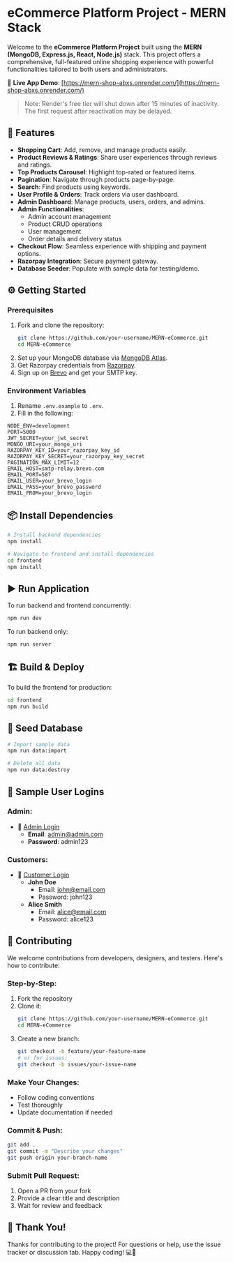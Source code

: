 # eCommerce Platform Project - MERN Stack

Welcome to the **eCommerce Platform Project** built using the **MERN (MongoDB, Express.js, React, Node.js)** stack. This project offers a comprehensive, full-featured online shopping experience with powerful functionalities tailored to both users and administrators.

🔗 **Live App Demo**: [https://mern-shop-abxs.onrender.com/](https://mern-shop-abxs.onrender.com/)
> Note: Render's free tier will shut down after 15 minutes of inactivity. The first request after reactivation may be delayed.

## 🚀 Features

- **Shopping Cart**: Add, remove, and manage products easily.
- **Product Reviews & Ratings**: Share user experiences through reviews and ratings.
- **Top Products Carousel**: Highlight top-rated or featured items.
- **Pagination**: Navigate through products page-by-page.
- **Search**: Find products using keywords.
- **User Profile & Orders**: Track orders via user dashboard.
- **Admin Dashboard**: Manage products, users, orders, and admins.
- **Admin Functionalities**:
  - Admin account management
  - Product CRUD operations
  - User management
  - Order details and delivery status
- **Checkout Flow**: Seamless experience with shipping and payment options.
- **Razorpay Integration**: Secure payment gateway.
- **Database Seeder**: Populate with sample data for testing/demo.

## ⚙️ Getting Started

### Prerequisites

1. Fork and clone the repository:
   ```bash
   git clone https://github.com/your-username/MERN-eCommerce.git
   cd MERN-eCommerce
   ```
2. Set up your MongoDB database via [MongoDB Atlas](https://www.mongodb.com/cloud/atlas).
3. Get Razorpay credentials from [Razorpay](https://razorpay.com/).
4. Sign up on [Brevo](https://www.brevo.com/) and get your SMTP key.

### Environment Variables

1. Rename `.env.example` to `.env`.
2. Fill in the following:

```env
NODE_ENV=development
PORT=5000
JWT_SECRET=your_jwt_secret
MONGO_URI=your_mongo_uri
RAZORPAY_KEY_ID=your_razorpay_key_id
RAZORPAY_KEY_SECRET=your_razorpay_key_secret
PAGINATION_MAX_LIMIT=12
EMAIL_HOST=smtp-relay.brevo.com
EMAIL_PORT=587
EMAIL_USER=your_brevo_login
EMAIL_PASS=your_brevo_password
EMAIL_FROM=your_brevo_login
```

## 📦 Install Dependencies

```bash
# Install backend dependencies
npm install

# Navigate to frontend and install dependencies
cd frontend
npm install
```

## ▶️ Run Application

To run backend and frontend concurrently:
```bash
npm run dev
```

To run backend only:
```bash
npm run server
```

## 🏗️ Build & Deploy

To build the frontend for production:
```bash
cd frontend
npm run build
```

## 🌱 Seed Database

```bash
# Import sample data
npm run data:import

# Delete all data
npm run data:destroy
```

## 🔐 Sample User Logins

### Admin:
- 🔗 [Admin Login](https://mern-shop-abxs.onrender.com/admin/login)
  - **Email**: admin@admin.com
  - **Password**: admin123

### Customers:
- 🔗 [Customer Login](https://mern-shop-abxs.onrender.com/login)
  - **John Doe**
    - Email: john@email.com
    - Password: john123
  - **Alice Smith**
    - Email: alice@email.com
    - Password: alice123

## 🤝 Contributing

We welcome contributions from developers, designers, and testers. Here's how to contribute:

### Step-by-Step:

1. Fork the repository
2. Clone it:
   ```bash
   git clone https://github.com/your-username/MERN-eCommerce.git
   cd MERN-eCommerce
   ```
3. Create a new branch:
   ```bash
   git checkout -b feature/your-feature-name
   # or for issues:
   git checkout -b issues/your-issue-name
   ```

### Make Your Changes:
- Follow coding conventions
- Test thoroughly
- Update documentation if needed

### Commit & Push:
```bash
git add .
git commit -m "Describe your changes"
git push origin your-branch-name
```

### Submit Pull Request:
1. Open a PR from your fork
2. Provide a clear title and description
3. Wait for review and feedback

## 🙌 Thank You!

Thanks for contributing to the project! For questions or help, use the issue tracker or discussion tab. Happy coding! 💻🚀

